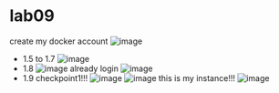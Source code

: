 # lab09
create my docker account
![image](https://github.com/user-attachments/assets/4e588b38-3359-4081-9024-52d50877cd8e)
- 1.5 to 1.7
![image](https://github.com/user-attachments/assets/2c96c6ef-40a7-4cc5-b636-6d4f7e1c0f43)
- 1.8
![image](https://github.com/user-attachments/assets/adecec4c-a6a0-4a1c-92ed-7d04b6aba851)
already login
![image](https://github.com/user-attachments/assets/2f0f9d49-5559-46ff-9d10-8e22de2e8c2e)
- 1.9 checkpoint1!!!
![image](https://github.com/user-attachments/assets/af45e8c8-c9d1-4c16-a7bb-4af4d9d084dd)
![image](https://github.com/user-attachments/assets/b0589a71-8f5f-46ff-a1ed-d54f186a118a)
this is my instance!!!
![image](https://github.com/user-attachments/assets/b1c0511e-c903-4983-9e3c-01a5ddd26176)

